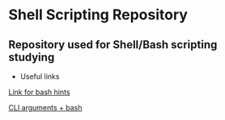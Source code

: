 #  Shell Scripting Repository
##  Repository used for Shell/Bash scripting studying

- Useful links

[Link for bash hints](https://devhints.io/bash)

[CLI arguments + bash](https://www.baeldung.com/linux/use-command-line-arguments-in-bash-script)